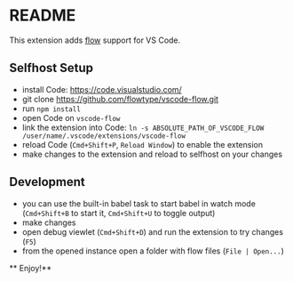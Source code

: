 # README

This extension adds [flow](http://flowtype.org) support for VS Code.

## Selfhost Setup

* install Code: https://code.visualstudio.com/
* git clone https://github.com/flowtype/vscode-flow.git
* run `npm install`
* open Code on `vscode-flow`
* link the extension into Code: `ln -s ABSOLUTE_PATH_OF_VSCODE_FLOW /user/name/.vscode/extensions/vscode-flow`
* reload Code (`Cmd+Shift+P`, `Reload Window`) to enable the extension
* make changes to the extension and reload to selfhost on your changes

## Development

* you can use the built-in babel task to start babel in watch mode (`Cmd+Shift+B` to start it, `Cmd+Shift+U` to toggle output)
* make changes 
* open debug viewlet (`Cmd+Shift+D`) and run the extension to try changes (`F5`)
* from the opened instance open a folder with flow files (`File | Open...`)

** Enjoy!**